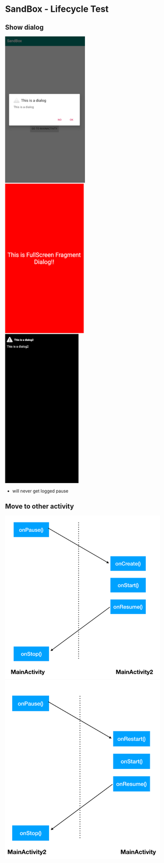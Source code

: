 # SandBox - Lifecycle Test

## Show dialog

<img src="images/show_alert_dialog.png" /> <br/>
<img src="images/show_fullscreen_fragment_dialog.png" /> <br/>
<img src="images/show_fullscreen_alert_dialog.png" /> <br/>

* will never get logged pause

## Move to other activity

<img src="images/mainactivity_to_mainactivity2.png" /> <br/>
<img src="images/mainactivity2_to_mainactivity.png" /> <br/>
